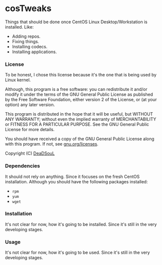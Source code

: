 # cosTweaks
Things that should be done once CentOS Linux Desktop/Workstation is installed. Like: 
* Adding repos.
* Fixing things.
* Installing codecs.
* Installing applications.


### License
To be honest, I chose this license because it's the one that is being used by Linux kernel.

Although, this program is a free software: you can redistribute it and/or modify it under the terms of the GNU General Public License as published by the Free Software Foundation, either version 2 of the License, or (at your option) any later version.

This program is distributed in the hope that it will be useful, but WITHOUT ANY WARRANTY; without even the implied warranty of MERCHANTABILITY or FITNESS FOR A PARTICULAR PURPOSE. See the GNU General Public License for more details.

You should have received a copy of the GNU General Public License along with this program.  If not, see [gnu.org/licenses](http://www.gnu.org/licenses/).

Copyright (C) [DeaDSouL](https://github.com/DeaDSouL)


### Dependencies
It should not rely on anything. Since it focuses on the fresh CentOS installation.
Although you should have the following packages installed:
* `rpm`
* `yum`
* `wget`


### Installation
It's not clear for now, how it's going to be installed. Since it's still in the very developing stages.


### Usage
It's not clear for now, how it's going to be used. Since it's still in the very developing stages.


